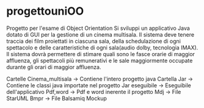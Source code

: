 # progettouniOO
Progetto per l'esame di Object Orientation
Si sviluppi un applicativo Java dotato di GUI per la gestione di un cinema multisala. 
Il sistema deve tenere traccia dei film proiettati in ciascuna sala, della schedulazione di ogni spettacolo e delle 
caratteristiche di ogni sala(audio dolby, tecnologia IMAX). Il sistema dovrà permettere di stimare quali sono le fasce
orarie di maggior affluenza, gli spettacoli più remunerativi e le sale maggiormente occupate durante gli orari di maggior affluenza.

Cartelle Cinema_multisala -> Contiene l'intero progetto java
Cartella Jar              -> Contiene le classi java importate nel progetto
Jar eseguibile            -> Eseguibile dell'applicativo 
Pdf,word                  -> Pdf e word inerente il progetto
Mdj                       -> File StarUML
Bmpr                      -> File Balsamiq Mockup
